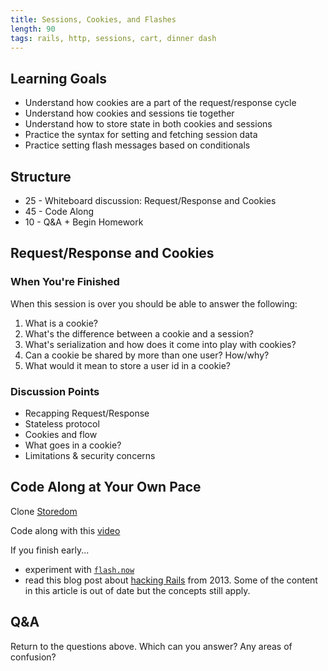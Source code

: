 ```yaml
---
title: Sessions, Cookies, and Flashes
length: 90
tags: rails, http, sessions, cart, dinner dash
---
```


## Learning Goals

* Understand how cookies are a part of the request/response cycle
* Understand how cookies and sessions tie together
* Understand how to store state in both cookies and sessions
* Practice the syntax for setting and fetching session data
* Practice setting flash messages based on conditionals

## Structure

* 25 - Whiteboard discussion: Request/Response and Cookies
* 45 - Code Along
* 10 - Q&A + Begin Homework

## Request/Response and Cookies

### When You're Finished

When this session is over you should be able to answer the following:

1. What is a cookie?
2. What's the difference between a cookie and a session?
3. What's serialization and how does it come into play with cookies?
4. Can a cookie be shared by more than one user? How/why?
5. What would it mean to store a user id in a cookie?

### Discussion Points

* Recapping Request/Response
* Stateless protocol
* Cookies and flow
* What goes in a cookie?
* Limitations & security concerns

## Code Along at Your Own Pace

Clone [Storedom](https://github.com/turingschool-examples/storedom)

Code along with this [video](https://vimeo.com/130058574)

If you finish early...

* experiment with [`flash.now`](http://guides.rubyonrails.org/action_controller_overview.html#flash-now)
* read this blog post about [hacking Rails](http://robertheaton.com/2013/07/22/how-to-hack-a-rails-app-using-its-secret-token/) from 2013. Some of the content in this article is out of date but the concepts still apply.

## Q&A

Return to the questions above. Which can you answer? Any areas of confusion?
